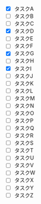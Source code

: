 - [x] タスクA
- [ ] タスクB
- [ ] タスクC
- [x] タスクD
- [ ] タスクE
- [ ] タスクF
- [x] タスクG
- [ ] タスクH
- [x] タスクI
- [ ] タスクJ
- [ ] タスクK
- [ ] タスクL
- [ ] タスクM
- [ ] タスクN
- [ ] タスクO
- [ ] タスクP
- [ ] タスクQ
- [ ] タスクR
- [ ] タスクS
- [ ] タスクT
- [ ] タスクU
- [ ] タスクV
- [ ] タスクW
- [ ] タスクX
- [ ] タスクY
- [ ] タスクZ
